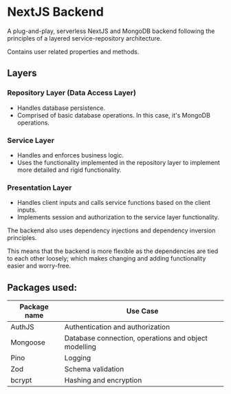 # NextJS Backend

A plug-and-play, serverless NextJS and MongoDB backend following the principles of a layered service-repository architecture.

Contains user related properties and methods.

## Layers

### Repository Layer (Data Access Layer)
- Handles database persistence.
- Comprised of basic database operations. In this case, it's MongoDB operations.

### Service Layer
- Handles and enforces business logic.
- Uses the functionality implemented in the repository layer to implement more detailed and rigid functionality.

### Presentation Layer
- Handles client inputs and calls service functions based on the client inputs.
- Implements session and authorization to the service layer functionality.

The backend also uses dependency injections and dependency inversion principles.

This means that the backend is more flexible as the dependencies are tied to each other loosely; which makes changing and adding functionality easier and worry-free.

## Packages used:
| Package name | Use Case |
|--------------|----------|
| AuthJS | Authentication and authorization |
| Mongoose | Database connection, operations and object modelling |
| Pino | Logging |
| Zod | Schema validation |
| bcrypt | Hashing and encryption |
